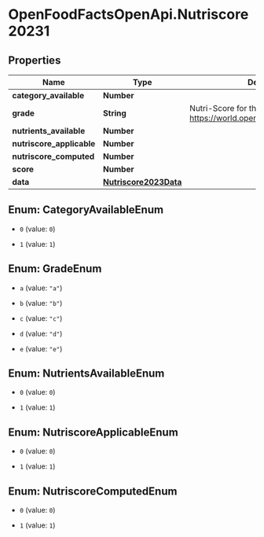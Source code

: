 # OpenFoodFactsOpenApi.Nutriscore20231

## Properties

Name | Type | Description | Notes
------------ | ------------- | ------------- | -------------
**category_available** | **Number** |  | [optional] 
**grade** | **String** | Nutri-Score for the product as a letter.  See https://world.openfoodfacts.org/nutriscore.  | [optional] 
**nutrients_available** | **Number** |  | [optional] 
**nutriscore_applicable** | **Number** |  | [optional] 
**nutriscore_computed** | **Number** |  | [optional] 
**score** | **Number** |  | [optional] 
**data** | [**Nutriscore2023Data**](Nutriscore2023Data.md) |  | [optional] 



## Enum: CategoryAvailableEnum


* `0` (value: `0`)

* `1` (value: `1`)





## Enum: GradeEnum


* `a` (value: `"a"`)

* `b` (value: `"b"`)

* `c` (value: `"c"`)

* `d` (value: `"d"`)

* `e` (value: `"e"`)





## Enum: NutrientsAvailableEnum


* `0` (value: `0`)

* `1` (value: `1`)





## Enum: NutriscoreApplicableEnum


* `0` (value: `0`)

* `1` (value: `1`)





## Enum: NutriscoreComputedEnum


* `0` (value: `0`)

* `1` (value: `1`)




